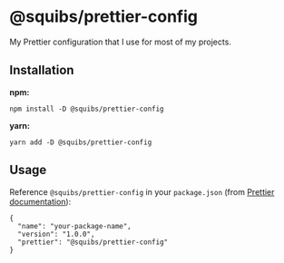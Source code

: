 # @squibs/prettier-config

My Prettier configuration that I use for most of my projects.

## Installation

**npm:**

`npm install -D @squibs/prettier-config`

**yarn:**

`yarn add -D @squibs/prettier-config`

## Usage

Reference `@squibs/prettier-config` in your `package.json` (from [Prettier documentation](https://prettier.io/docs/en/configuration.html#sharing-configurations)):

```
{
  "name": "your-package-name",
  "version": "1.0.0",
  "prettier": "@squibs/prettier-config"
}
```
